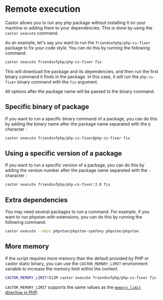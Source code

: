 # Remote execution

Castor allows you to run any php package without installing it on your machine or
adding them to your dependencies. This is done by using the `castor execute` command.

As an example, let's say you want to run the `friendsofphp/php-cs-fixer` package
to fix your code style. You can do this by running the following command:

```bash
castor execute friendsofphp/php-cs-fixer fix
```

This will download the package and its dependencies, and then run the first
binary command it finds in the package. In this case, it will run the `php-cs-fixer`
binary command with the `fix` argument.

All options after the package name will be passed to the binary command.

## Specific binary of package

If you want to run a specific binary command of a package, you can do this by
adding the binary name after the package name separated with the `@` character :

```bash
castor execute friendsofphp/php-cs-fixer@php-cs-fixer fix
```

## Using a specific version of a package

If you want to run a specific version of a package, you can do this by adding the
version number after the package name separated with the `:` character :

```bash
castor execute friendsofphp/php-cs-fixer:3.0 fix
```

## Extra dependencies

You may need several packages to run a command. For example, if you want to run
phpstan with extensions, you can do this by running the following command:

```bash
castor execute --deps phpstan/phpstan-symfony phpstan/phpstan
```

## More memory

If the script requires more memory than the default provided by PHP or castor static binary,
you can use the `CASTOR_MEMORY_LIMIT` environment variable to increase the memory limit within the
context:

```bash
CASTOR_MEMORY_LIMIT=512M castor execute friendsofphp/php-cs-fixer fix
```

`CASTOR_MEMORY_LIMIT` supports the same values as the [`memory_limit` directive
in PHP](https://www.php.net/manual/en/ini.core.php#ini.memory-limit).
